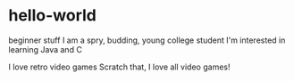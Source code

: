# hello-world
beginner stuff
I am a spry, budding, young college student
I'm interested in learning Java and C

I love retro video games
Scratch that, I love all video games!

